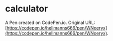 # calculator

A Pen created on CodePen.io. Original URL: [https://codepen.io/hellmanns666/pen/WNoeryx](https://codepen.io/hellmanns666/pen/WNoeryx).


